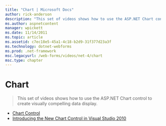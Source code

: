 ```yaml
---
title: "Chart | Microsoft Docs"
author: rick-anderson
description: "This set of videos shows how to use the ASP.NET Chart control to create visually compelling data display."
ms.author: aspnetcontent
manager: wpickett
ms.date: 11/14/2011
ms.topic: article
ms.assetid: c7ec18e5-45a1-4c18-b2d9-31f377d23a3f
ms.technology: dotnet-webforms
ms.prod: .net-framework
msc.legacyurl: /web-forms/videos/net-4/chart
msc.type: chapter
---
```

Chart
====================
> This set of videos shows how to use the ASP.NET Chart control to create visually compelling data display.


- [Chart Control](aspnet-4-quick-hit-chart-control.md)
- [Introducing the New Chart Control in Visual Studio 2010](aspnet-4-how-do-i-introducing-the-new-chart-control-in-visual-studio-2010.md)